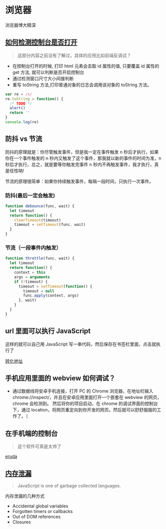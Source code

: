# 浏览器

浏览器博大精深

## [如何检测控制台是否打开](https://imjad.cn/archives/lab/check-browser-devtools-open)

> 这部分内容之前没有了解过，具体的应用比如前端反调试？

- 在控制台打开的时候, 打印 html 元素会去取 id 属性的值, 只要覆盖 id 属性的 get 方法, 就可以判断是否开启控制台
- 通过检测窗口尺寸大小间接判断
- 重写 toString 方法,打印普通对象的日志会调用该对象的 toString 方法。

```js
var re = /x/
re.toString = function() {
  /* TODO */
  alert()
  return ''
}
console.log(re)
```

## 防抖 vs 节流

防抖的原理就是：你尽管触发事件，但是我一定在事件触发 n 秒后才执行，如果你在一个事件触发的 n 秒内又触发了这个事件，那我就以新的事件的时间为准，n 秒后才执行，总之，就是要等你触发完事件 n 秒内不再触发事件，我才执行，真是任性呐!

节流的原理很简单：如果你持续触发事件，每隔一段时间，只执行一次事件。

### 防抖(最后一定会触发)

```js
function debounce(func, wait) {
  let timeout
  return function() {
    clearTimeout(timeout)
    timeout = setTimeout(func, wait)
  }
}
```

### 节流（一段事件内触发）

```js
function throttle(func, wait) {
  let timeout
  return function() {
    context = this
    args = arguments
    if (!timeout) {
      timeout = setTimeout(function() {
        timeout = null
        func.apply(context, args)
      }, wait)
    }
  }
}
```

## url 里面可以执行 JavaScript

这样的就可以自己用 JavaScript 写一串代码，然后保存在书签栏里面，点击就执行了

[转化地址](https://mrcoles.com/bookmarklet/)

## 手机应用里面的 webview 如何调试？

- 通过数据线将安卓手机连接，打开 PC 的 Chrome 浏览器，在地址栏输入 chrome://inspect/，并且在安卓应用里面打开一个嵌套在 webview 的网页，chrome 会检测到。
  然后将你的项目启动，在 chrome 的调试界面的控制台下，通过 location，将网页重定向到你开发的网页。然后就可以舒舒服服的工作了。（

## 在手机端的控制台

> 这个软件可真是太帅了

[eruda](https://github.com/liriliri/eruda)

## [内存泄漏](https://auth0.com/blog/four-types-of-leaks-in-your-javascript-code-and-how-to-get-rid-of-them//)

> JavaScript is one of garbage collected languages.

内存泄漏的几种方式

- Accidental global variables
- Forgotten timers or callbacks
- Out of DOM references
- Closures
